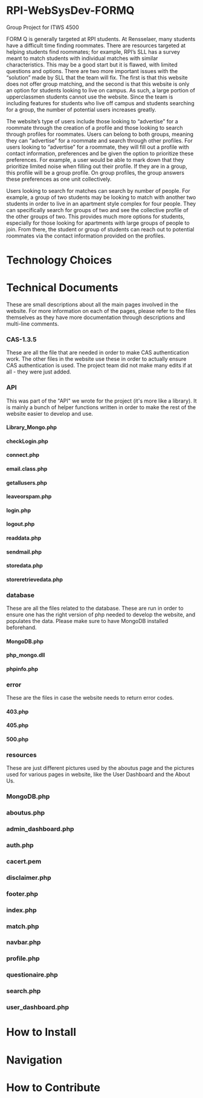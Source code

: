 # RPI-WebSysDev-FORMQ
Group Project for ITWS 4500

FORM Q is generally targeted at RPI students. At Rensselaer, many students have a difficult time finding roommates. There are resources targeted at helping students find roommates; for example, RPI’s SLL has a survey meant to match students with individual matches with similar characteristics. This may be a good start but it is flawed, with limited questions and options. There are two more important issues with the “solution” made by SLL that the team will fix. The first is that this website does not offer group matching, and the second is that this website is only an option for students looking to live on campus. As such, a large portion of upperclassmen students cannot use the website. Since the team is including features for students who live off campus and students searching for a group, the number of potential users increases greatly.

The website’s type of users include those looking to “advertise” for a roommate through the creation of a profile and those looking to search through profiles for roommates. Users can belong to both groups, meaning they can “advertise” for a roommate and search through other profiles. For users looking to “advertise” for a roommate, they will fill out a profile with contact information, preferences and be given the option to prioritize these preferences. For example, a user would be able to mark down that they prioritize limited noise when filling out their profile. If they are in a group, this profile will be a group profile. On group profiles, the group answers these preferences as one unit collectively.

Users looking to search for matches can search by number of people. For example, a group of two students may be looking to match with another two students in order to live in an apartment style complex for four people. They can specifically search for groups of two and see the collective profile of the other groups of two. This provides much more options for students, especially for those looking for apartments with large groups of people to join. From there, the student or group of students can reach out to potential roommates via the contact information provided on the profiles.

# Technology Choices 

# Technical Documents
These are small descriptions about all the main pages involved in the website. For more information on each of the pages, please refer to the files themselves as they have more documentation through descriptions and multi-line comments. 
### CAS-1.3.5
These are all the file that are needed in order to make CAS authentication work. The other files in the website use these in order to actually ensure CAS authentication is used. The project team did not make many edits if at all - they were just added. 
### API 
This was part of the "API" we wrote for the project (it's more like a library). It is mainly a bunch of helper functions written in order to make the rest of the website easier to develop and use. 
#### Library_Mongo.php 

#### checkLogin.php

#### connect.php 

#### email.class.php 

#### getallusers.php 

#### leaveorspam.php 

#### login.php

#### logout.php 

#### readdata.php 

#### sendmail.php 

#### storedata.php 

#### storeretrievedata.php

### database 
These are all the files related to the database. These are run in order to ensure one has the right version of php needed to develop the website, and populates the data. Please make sure to have MongoDB installed beforehand. 

#### MongoDB.php

#### php_mongo.dll

#### phpinfo.php 

### error 
These are the files in case the website needs to return error codes. 

#### 403.php 

#### 405.php 

#### 500.php 

### resources 
These are just different pictures used by the aboutus page and the pictures used for various pages in website, like the User Dashboard and the About Us. 

### MongoDB.php 

### aboutus.php 

### admin_dashboard.php 

### auth.php 

### cacert.pem 

### disclaimer.php 

### footer.php 

### index.php 

### match.php 

### navbar.php

### profile.php 

### questionaire.php

### search.php

### user_dashboard.php

# How to Install 

# Navigation 

# How to Contribute 
